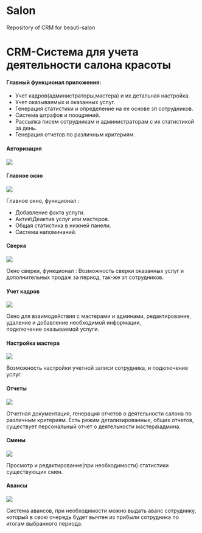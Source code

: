 # Salon
Repository of CRM for beauti-salon
<h1>CRM-Система для учета деятельности салона красоты</h1>
<h4>Главный функционал приложения:</h4>

- Учет кадров(администраторы,мастера) и их детальная настройка.
- Учет оказываемых и оказанных услуг.
- Генерация статистики и определение на ее основе зп сотрудников.
- Система штрафов и поощрений.
- Рассылка писем сотрудникам и администраторам с их статистикой за день.
- Генерация отчетов по различным критериям.
<h4>Авторизация</h4>
<img src="https://user-images.githubusercontent.com/106916560/208506688-a43f64f1-2922-40fb-9d27-95719dec7258.png"/>
<h4>Главное окно</h4>
<img src="https://user-images.githubusercontent.com/106916560/208506384-37454378-b5ad-4c5e-8db1-b499d0670d3c.png"/>
<p>Главное окно, функционал :
  
  - Добавление факта услуги.
  - Актив\Деактив услуг или мастеров.
  - Общая статистика в нижней панели.
  - Система напоминаний.
</p>
<h4>Сверка</h4>
<img src="https://user-images.githubusercontent.com/106916560/208506782-7d07513a-cad6-4e0e-95c2-0ca3298ddcc1.png"/>
<p>Окно сверки, функционал :
  Возможность сверки оказанных услуг и дополнительных продаж за период, так-же зп сотрудников.
</p>
<h4>Учет кадров</h4>
<img src="https://user-images.githubusercontent.com/106916560/208506957-1da3c57d-2f96-4b19-8e1f-8c6b6772099c.png"/>
<p>Окно для взаимодействия с мастерами и админами, редактирование, удаление и добавление необходимой информации,<br> подключение оказываемой услуги.</p>
<h4>Настройка мастера</h4>
<img src="https://user-images.githubusercontent.com/106916560/208506985-9d9631b1-e499-4472-bd5e-ec6ebb2254de.png"/>
<p>
  Возможность настройки учетной записи сотрудника, и подключение услуг.
</p>
<h4>Отчеты</h4>
<img src="https://user-images.githubusercontent.com/106916560/208507013-c6dea0c3-ecb4-4437-8a7e-3a9875617e77.png"/>
<p>Отчетная документация, генерация отчетов о деятельности салона по различным критериям.
  Есть режим детализированных, общих отчетов, существует персональный отчет о деятельности мастера\админа.
</p>
<h4>Смены</h4>
<img src="https://user-images.githubusercontent.com/106916560/208507029-03c5dd49-ab0f-4361-8daa-8467f6bc536c.png"/>
<p>Просмотр и редактирование(при необходимости) статистики существующих смен.
</p>
<h4>Авансы</h4>
<img src="https://user-images.githubusercontent.com/106916560/208507050-9859a194-aefb-4940-af9d-5e1924f4a00a.png"/>
<p>Система авансов, при необходимости можно выдать аванс сотруднику, который в свою очередь будет вычтен из прибыли сотрудника по итогам выбранного периода. 
</p>
